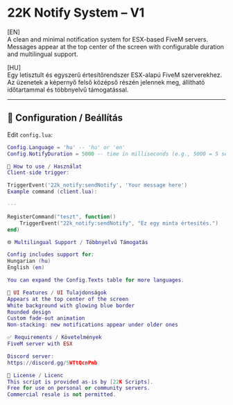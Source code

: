 # 22K Notify System – V1

[EN]  
A clean and minimal notification system for ESX-based FiveM servers.  
Messages appear at the top center of the screen with configurable duration and multilingual support.

[HU]  
Egy letisztult és egyszerű értesítőrendszer ESX-alapú FiveM szerverekhez.  
Az üzenetek a képernyő felső középső részén jelennek meg, állítható időtartammal és többnyelvű támogatással.

---

## 🔧 Configuration / Beállítás

Edit `config.lua`:

```lua
Config.Language = 'hu' -- 'hu' or 'en'
Config.NotifyDuration = 5000 -- time in milliseconds (e.g., 5000 = 5 seconds)

💬 How to use / Használat
Client-side trigger:

TriggerEvent('22k_notify:sendNotify', 'Your message here')
Example command (client.lua):

---

RegisterCommand("teszt", function()
    TriggerEvent("22k_notify:sendNotify", "Ez egy minta értesítés.")
end)

🌐 Multilingual Support / Többnyelvű Támogatás

Config includes support for:
Hungarian (hu)
English (en)

You can expand the Config.Texts table for more languages.

🎨 UI Features / UI Tulajdonságok
Appears at the top center of the screen
White background with glowing blue border
Rounded design
Custom fade-out animation
Non-stacking: new notifications appear under older ones

✅ Requirements / Követelmények
FiveM server with ESX 

Discord server:
https://discord.gg/5WTtQcnPnb

📜 License / Licenc
This script is provided as-is by [22K Scripts].
Free for use on personal or community servers.
Commercial resale is not permitted.
